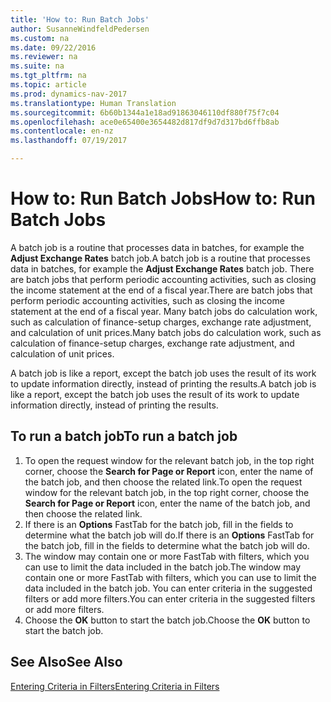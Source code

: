 ```yaml
---
title: 'How to: Run Batch Jobs'
author: SusanneWindfeldPedersen
ms.custom: na
ms.date: 09/22/2016
ms.reviewer: na
ms.suite: na
ms.tgt_pltfrm: na
ms.topic: article
ms.prod: dynamics-nav-2017
ms.translationtype: Human Translation
ms.sourcegitcommit: 6b60b1344a1e18ad91863046110df880f75f7c04
ms.openlocfilehash: ace0e65400e3654482d817df9d7d317bd6ffb8ab
ms.contentlocale: en-nz
ms.lasthandoff: 07/19/2017

---
```


# <a name="how-to-run-batch-jobs"></a><span data-ttu-id="02dd1-102">How to: Run Batch Jobs</span><span class="sxs-lookup"><span data-stu-id="02dd1-102">How to: Run Batch Jobs</span></span>
<span data-ttu-id="02dd1-103">A batch job is a routine that processes data in batches, for example the **Adjust Exchange Rates** batch job.</span><span class="sxs-lookup"><span data-stu-id="02dd1-103">A batch job is a routine that processes data in batches, for example the **Adjust Exchange Rates** batch job.</span></span> <span data-ttu-id="02dd1-104">There are batch jobs that perform periodic accounting activities, such as closing the income statement at the end of a fiscal year.</span><span class="sxs-lookup"><span data-stu-id="02dd1-104">There are batch jobs that perform periodic accounting activities, such as closing the income statement at the end of a fiscal year.</span></span> <span data-ttu-id="02dd1-105">Many batch jobs do calculation work, such as calculation of finance-setup charges, exchange rate adjustment, and calculation of unit prices.</span><span class="sxs-lookup"><span data-stu-id="02dd1-105">Many batch jobs do calculation work, such as calculation of finance-setup charges, exchange rate adjustment, and calculation of unit prices.</span></span>

<span data-ttu-id="02dd1-106">A batch job is like a report, except the batch job uses the result of its work to update information directly, instead of printing the results.</span><span class="sxs-lookup"><span data-stu-id="02dd1-106">A batch job is like a report, except the batch job uses the result of its work to update information directly, instead of printing the results.</span></span>

## <a name="to-run-a-batch-job"></a><span data-ttu-id="02dd1-107">To run a batch job</span><span class="sxs-lookup"><span data-stu-id="02dd1-107">To run a batch job</span></span>
1. <span data-ttu-id="02dd1-108">To open the request window for the relevant batch job, in the top right corner, choose the **Search for Page or Report** icon, enter the name of the batch job, and then choose the related link.</span><span class="sxs-lookup"><span data-stu-id="02dd1-108">To open the request window for the relevant batch job, in the top right corner, choose the **Search for Page or Report** icon, enter the name of the batch job, and then choose the related link.</span></span>
2. <span data-ttu-id="02dd1-109">If there is an **Options** FastTab for the batch job, fill in the fields to determine what the batch job will do.</span><span class="sxs-lookup"><span data-stu-id="02dd1-109">If there is an **Options** FastTab for the batch job, fill in the fields to determine what the batch job will do.</span></span>
3. <span data-ttu-id="02dd1-110">The window may contain one or more FastTab with filters, which you can use to limit the data included in the batch job.</span><span class="sxs-lookup"><span data-stu-id="02dd1-110">The window may contain one or more FastTab with filters, which you can use to limit the data included in the batch job.</span></span> <span data-ttu-id="02dd1-111">You can enter criteria in the suggested filters or add more filters.</span><span class="sxs-lookup"><span data-stu-id="02dd1-111">You can enter criteria in the suggested filters or add more filters.</span></span>
4. <span data-ttu-id="02dd1-112">Choose the **OK** button to start the batch job.</span><span class="sxs-lookup"><span data-stu-id="02dd1-112">Choose the **OK** button to start the batch job.</span></span>

## <a name="see-also"></a><span data-ttu-id="02dd1-113">See Also</span><span class="sxs-lookup"><span data-stu-id="02dd1-113">See Also</span></span>
[<span data-ttu-id="02dd1-114">Entering Criteria in Filters</span><span class="sxs-lookup"><span data-stu-id="02dd1-114">Entering Criteria in Filters</span></span>](ui-enter-criteria-filters.md)

